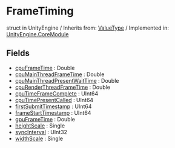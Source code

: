 # FrameTiming
struct in UnityEngine
 / Inherits from: <a href="https://docs.unity3d.com/6000.1/Documentation/ScriptReference/ValueType.html">ValueType</a> / Implemented in: <a href="https://docs.unity3d.com/6000.1/Documentation/ScriptReference/UnityEngine.CoreModule.html">UnityEngine.CoreModule</a>

## Fields
- <a href="https://docs.unity3d.com/6000.1/Documentation/ScriptReference/FrameTiming-cpuFrameTime.html">cpuFrameTime</a> : Double
- <a href="https://docs.unity3d.com/6000.1/Documentation/ScriptReference/FrameTiming-cpuMainThreadFrameTime.html">cpuMainThreadFrameTime</a> : Double
- <a href="https://docs.unity3d.com/6000.1/Documentation/ScriptReference/FrameTiming-cpuMainThreadPresentWaitTime.html">cpuMainThreadPresentWaitTime</a> : Double
- <a href="https://docs.unity3d.com/6000.1/Documentation/ScriptReference/FrameTiming-cpuRenderThreadFrameTime.html">cpuRenderThreadFrameTime</a> : Double
- <a href="https://docs.unity3d.com/6000.1/Documentation/ScriptReference/FrameTiming-cpuTimeFrameComplete.html">cpuTimeFrameComplete</a> : UInt64
- <a href="https://docs.unity3d.com/6000.1/Documentation/ScriptReference/FrameTiming-cpuTimePresentCalled.html">cpuTimePresentCalled</a> : UInt64
- <a href="https://docs.unity3d.com/6000.1/Documentation/ScriptReference/FrameTiming-firstSubmitTimestamp.html">firstSubmitTimestamp</a> : UInt64
- <a href="https://docs.unity3d.com/6000.1/Documentation/ScriptReference/FrameTiming-frameStartTimestamp.html">frameStartTimestamp</a> : UInt64
- <a href="https://docs.unity3d.com/6000.1/Documentation/ScriptReference/FrameTiming-gpuFrameTime.html">gpuFrameTime</a> : Double
- <a href="https://docs.unity3d.com/6000.1/Documentation/ScriptReference/FrameTiming-heightScale.html">heightScale</a> : Single
- <a href="https://docs.unity3d.com/6000.1/Documentation/ScriptReference/FrameTiming-syncInterval.html">syncInterval</a> : UInt32
- <a href="https://docs.unity3d.com/6000.1/Documentation/ScriptReference/FrameTiming-widthScale.html">widthScale</a> : Single
